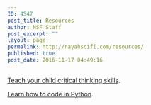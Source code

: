 ```yaml
---
ID: 4547
post_title: Resources
author: NSF Staff
post_excerpt: ""
layout: page
permalink: http://nayahscifi.com/resources/
published: true
post_date: 2016-11-17 04:49:16
---
```

<a href="http://nayahsolutions.org/critical-thinking/">Teach your child critical thinking skills</a>.

<a href="http://nayahsolutions.org/python/">Learn how to code in Python</a>.

&nbsp;

&nbsp;